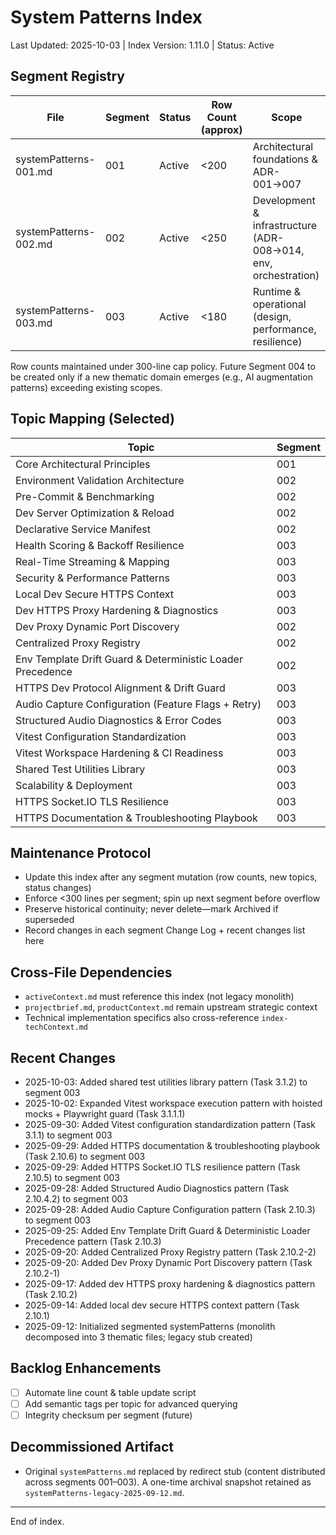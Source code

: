 # System Patterns Index

Last Updated: 2025-10-03 | Index Version: 1.11.0 | Status: Active

## Segment Registry

| File                  | Segment | Status | Row Count (approx) | Scope                                                          |
| --------------------- | ------- | ------ | ------------------ | -------------------------------------------------------------- |
| systemPatterns-001.md | 001     | Active | <200               | Architectural foundations & ADR-001→007                        |
| systemPatterns-002.md | 002     | Active | <250               | Development & infrastructure (ADR-008→014, env, orchestration) |
| systemPatterns-003.md | 003     | Active | <180               | Runtime & operational (design, performance, resilience)        |

Row counts maintained under 300-line cap policy. Future Segment 004 to be created only if a new
thematic domain emerges (e.g., AI augmentation patterns) exceeding existing scopes.

## Topic Mapping (Selected)

| Topic                                                      | Segment |
| ---------------------------------------------------------- | ------- |
| Core Architectural Principles                              | 001     |
| Environment Validation Architecture                        | 002     |
| Pre-Commit & Benchmarking                                  | 002     |
| Dev Server Optimization & Reload                           | 002     |
| Declarative Service Manifest                               | 002     |
| Health Scoring & Backoff Resilience                        | 003     |
| Real-Time Streaming & Mapping                              | 003     |
| Security & Performance Patterns                            | 003     |
| Local Dev Secure HTTPS Context                             | 003     |
| Dev HTTPS Proxy Hardening & Diagnostics                    | 003     |
| Dev Proxy Dynamic Port Discovery                           | 002     |
| Centralized Proxy Registry                                 | 002     |
| Env Template Drift Guard & Deterministic Loader Precedence | 002     |
| HTTPS Dev Protocol Alignment & Drift Guard                 | 003     |
| Audio Capture Configuration (Feature Flags + Retry)        | 003     |
| Structured Audio Diagnostics & Error Codes                 | 003     |
| Vitest Configuration Standardization                       | 003     |
| Vitest Workspace Hardening & CI Readiness                  | 003     |
| Shared Test Utilities Library                              | 003     |
| Scalability & Deployment                                   | 003     |
| HTTPS Socket.IO TLS Resilience                             | 003     |
| HTTPS Documentation & Troubleshooting Playbook             | 003     |

## Maintenance Protocol

- Update this index after any segment mutation (row counts, new topics, status changes)
- Enforce <300 lines per segment; spin up next segment before overflow
- Preserve historical continuity; never delete—mark Archived if superseded
- Record changes in each segment Change Log + recent changes list here

## Cross-File Dependencies

- `activeContext.md` must reference this index (not legacy monolith)
- `projectbrief.md`, `productContext.md` remain upstream strategic context
- Technical implementation specifics also cross-reference `index-techContext.md`

## Recent Changes

- 2025-10-03: Added shared test utilities library pattern (Task 3.1.2) to segment 003
- 2025-10-02: Expanded Vitest workspace execution pattern with hoisted mocks + Playwright guard
  (Task 3.1.1.1)
- 2025-09-30: Added Vitest configuration standardization pattern (Task 3.1.1) to segment 003
- 2025-09-29: Added HTTPS documentation & troubleshooting playbook (Task 2.10.6) to segment 003
- 2025-09-29: Added HTTPS Socket.IO TLS resilience pattern (Task 2.10.5) to segment 003
- 2025-09-28: Added Structured Audio Diagnostics pattern (Task 2.10.4.2) to segment 003
- 2025-09-28: Added Audio Capture Configuration pattern (Task 2.10.3) to segment 003
- 2025-09-25: Added Env Template Drift Guard & Deterministic Loader Precedence pattern (Task 2.10.3)
- 2025-09-20: Added Centralized Proxy Registry pattern (Task 2.10.2-2)
- 2025-09-20: Added Dev Proxy Dynamic Port Discovery pattern (Task 2.10.2-1)
- 2025-09-17: Added dev HTTPS proxy hardening & diagnostics pattern (Task 2.10.2)
- 2025-09-14: Added local dev secure HTTPS context pattern (Task 2.10.1)
- 2025-09-12: Initialized segmented systemPatterns (monolith decomposed into 3 thematic files;
  legacy stub created)

## Backlog Enhancements

- [ ] Automate line count & table update script
- [ ] Add semantic tags per topic for advanced querying
- [ ] Integrity checksum per segment (future)

## Decommissioned Artifact

- Original `systemPatterns.md` replaced by redirect stub (content distributed across segments
  001–003). A one-time archival snapshot retained as `systemPatterns-legacy-2025-09-12.md`.

---

End of index.
